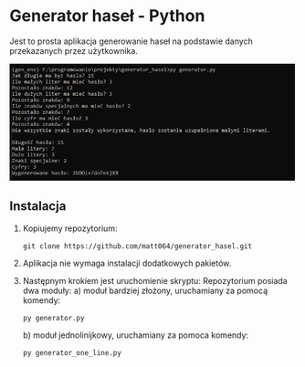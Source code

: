 # Generator haseł - Python

Jest to prosta aplikacja generowanie haseł na podstawie danych przekazanych przez użytkownika. 

<img src='images/screen1.PNG' width=500>

## Instalacja

1. Kopiujemy repozytorium:
    ```
    git clone https://github.com/matt064/generator_hasel.git
    ```

2. Aplikacja nie wymaga instalacji dodatkowych pakietów.

3. Następnym krokiem jest uruchomienie skryptu:
    Repozytorium posiada dwa moduły:
    a) moduł bardziej złożony, uruchamiany za pomocą komendy:
    ```
    py generator.py
    ```
    b) moduł jednolinijkowy, uruchamiany za pomoca komendy:
    ```
    py generator_one_line.py
    ```


